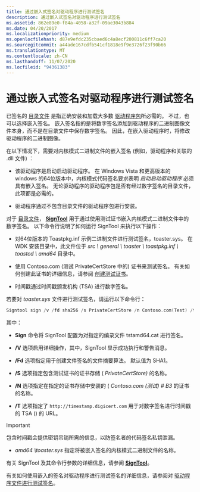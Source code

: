 ```yaml
---
title: 通过嵌入式签名对驱动程序进行测试签名
description: 通过嵌入式签名对驱动程序进行测试签名
ms.assetid: 862e89e0-f84a-4058-a32f-09ae3043b884
ms.date: 04/20/2017
ms.localizationpriority: medium
ms.openlocfilehash: d87e9efdc235cbaed6c4a8ecf200811c6ff7ca20
ms.sourcegitcommit: a44ade167cdfb541cf1818e9f9e3726f23f90b66
ms.translationtype: MT
ms.contentlocale: zh-CN
ms.lasthandoff: 11/07/2020
ms.locfileid: "94361383"
---
```

# <a name="test-signing-a-driver-through-an-embedded-signature"></a>通过嵌入式签名对驱动程序进行测试签名

已签名的 [目录文件](catalog-files.md) 是指正确安装和加载大多数 [驱动程序包](driver-packages.md)所必需的。 不过，也可以选择嵌入签名。 嵌入签名指的是将数字签名添加到驱动程序的二进制图像文件本身，而不是在目录文件中保存数字签名。 因此，在嵌入驱动程序时，将修改驱动程序的二进制图像。

在以下情况下，需要对内核模式二进制文件的嵌入签名 (例如，驱动程序和关联的 .dll 文件) ：

-   该驱动程序是启动启动驱动程序。 在 Windows Vista 和更高版本的 windows 的64位版本中，内核模式代码签名要求表明 *启动启动驱动程序* 必须具有嵌入签名。 无论驱动程序的驱动程序包是否有经过数字签名的目录文件，此项都是必需的。

- 驱动程序通过不包含目录文件的驱动程序包进行安装。

对于 [目录文件](catalog-files.md)， [**SignTool**](../devtest/signtool.md) 用于通过使用测试证书嵌入内核模式二进制文件中的数字签名。 以下命令行说明了如何运行 SignTool 来执行以下操作：

- 对64位版本的 Toastpkg.inf 示例二进制文件进行测试签名，toaster.sys。 在 WDK 安装目录中，此文件位于 *src \\ general \\ toaster \\ toastpkg.inf \\ toastcd \\ amd64* 目录中。

- 使用 Contoso.com (测试 PrivateCertStore 中的) 证书来测试签名。 有关如何创建此证书的详细信息，请参阅 [创建测试证书](creating-test-certificates.md)。

- 时间戳通过时间戳颁发机构 (TSA) 进行数字签名。

若要对 *toaster.sys* 文件进行测试签名，请运行以下命令行：

```cpp
Signtool sign /v /fd sha256 /s PrivateCertStore /n Contoso.com(Test) /t http://timestamp.digicert.com amd64\toaster.sys
```

其中：

- **Sign** 命令将 SignTool 配置为对指定的编录文件 tstamd64.cat 进行签名。

- **/V** 选项启用详细操作，其中，SignTool 显示成功执行和警告消息。

- **/Fd** 选项指定用于创建文件签名的文件摘要算法。 默认值为 SHA1。

- **/S** 选项指定包含测试证书的证书存储 ( *PrivateCertStore)* 的名称。

- **/N** 选项指定在指定的证书存储中安装的 ( *Contoso.com (测试) # B3* 的证书的名称。

- **/T** 选项指定了 `http://timestamp.digicert.com` 用于对数字签名进行时间戳的 TSA () 的 URL。

>[!IMPORTANT]
>包含时间戳会提供密钥吊销所需的信息，以防签名者的代码签名私钥泄漏。

- *amd64 \\toaster.sys* 指定将被嵌入签名的内核模式二进制文件的名称。

有关 SignTool 及其命令行参数的详细信息，请参阅 [**SignTool**](../devtest/signtool.md)。

有关如何使用嵌入的签名对驱动程序进行测试签名的详细信息，请参阅对 [驱动程序文件进行测试签名](test-signing-a-driver-file.md)。